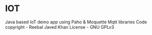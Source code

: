 # IOT
Java based IoT demo app using Paho & Moquette Mqtt libraries
Code copyright - Reebal Javed Khan
License - GNU GPLv3
